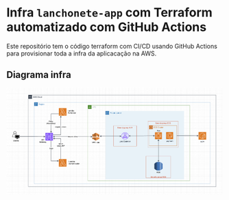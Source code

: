 # Infra `lanchonete-app` com Terraform automatizado com GitHub Actions

Este repositório tem o código terraform com CI/CD usando GitHub Actions 
para provisionar toda a infra da aplicacação na AWS.

## Diagrama infra

![Infra AWS](docs/imagens/infra_aws_app.png)
